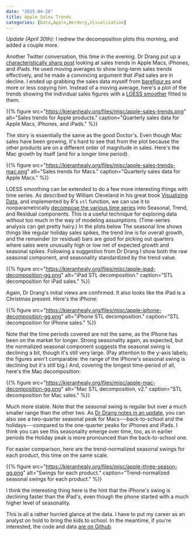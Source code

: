```yaml
---
date: "2015-04-28"
title: Apple Sales Trends
categories: [Data,Apple,Nerdery,Visualization]
---
```


_Update (April 30th):_ I redrew the decomposition plots this morning, and added a couple more.

Another Twitter conversation, this time in the evening. Dr Drang put up a [characteristically sharp post](http://leancrew.com/all-this/2015/04/moving-averages-and-the-ipad/) looking at sales trends in Apple Macs, iPhones, and iPads. He used moving averages to show long-term sales trends effectively, and he made a convincing argument that iPad sales are in decline. I ended up grabbing the sales data myself from [barefigur.es](https://barefigur.es) and more or less copying him. Instead of a moving average, here's a plot of the trends showing the individual sales figures with a [LOESS smoother](http://en.wikipedia.org/wiki/Local_regression) fitted to them. 

{{% figure src="https://kieranhealy.org/files/misc/apple-sales-trends.png" alt="Sales trends for Apple products." caption="Quarterly sales data for Apple Macs, iPhones, and iPads." %}}

The story is essentially the same as the good Doctor's. Even though Mac sales have been growing, it's hard to see that from the plot because the other products are on a different order of magnitude in sales. Here's the Mac growth by itself (and for a longer time period).

{{% figure src="https://kieranhealy.org/files/misc/apple-sales-trends-mac.png" alt="Sales trends for Macs." caption="Quarterly sales data for Apple Macs." %}}

LOESS smoothing can be extended to do a few more interesting things with time series. As described by William Cleveland in his great book [Visualizing Data](http://www.stat.purdue.edu/~wsc/visualizing.html), and implemented by R's `stl` function, we can use it to nonparametrically [decompose the various time series](https://stat.ethz.ch/R-manual/R-devel/library/stats/html/stl.html) into Seasonal, Trend, and Residual components. This is a useful technique for exploring data without too much in the way of modeling assumptions. (Time-series analysis can get pretty hairy.) In the plots below The seasonal line shows things like regular holiday sales spikes, the trend line is for overall growth, and the remainder (or residual) bars are good for picking out quarters where sales were unusually high or low net of expected growth and seasonal spikes. Following a suggestion from Dr Drang I show both the raw seasonal component, and seasonality standardized by the trend value.


{{% figure src="https://kieranhealy.org/files/misc/apple-ipad-decomposition-gg.png" alt="iPad STL decomposition." caption="STL decomposition for iPad sales." %}}

Again, Dr Drang's initial views are confirmed. It also looks like the iPad is a Christmas present. Here's the iPhone:

{{% figure src="https://kieranhealy.org/files/misc/apple-iphone-decomposition-gg.png" alt="iPhone STL decomposition." caption="STL decomposition for iPhone sales." %}}

Note that the time periods covered are not the same, as the iPhone has been on the market for longer. Strong seasonality again, as expected, but the normalized seasonal component suggests the seasonal swing is declining a bit, though it's still very large. (Pay attention to the y-axis labels; the figures aren't comparable: the range of the iPhone's seasonal swing is declining but it's still big.) And, covering the longest time-period of all, here's the Mac decomposition:

{{% figure src="https://kieranhealy.org/files/misc/apple-mac-decomposition-gg.png" alt="Mac STL decomposition, v2." caption="STL decomposition for Mac sales." %}}

Much more stable. Note that the seasonal swing is regular but over a much smaller range than the other two. As [Dr Drang notes in an update](http://leancrew.com/all-this/), you can also see a two-quarter seasonal peak for Macs---back-to-school and the holidays---compared to the one-quarter peaks for iPhones and iPads. I think you can see this seasonality emerge over time, too, as in earlier periods the Holiday peak is more pronounced than the back-to-school one.

For easier comparison, here are the trend-normalized seasonal swings for each product, this time on the same scale.

{{% figure src="https://kieranhealy.org/files/misc/apple-three-season-gg.png" alt="Swings for each product." caption="Trend-normalized seasonal swings for each product." %}}

I think the interesting thing here is the hint that the iPhone's swing is declining faster than the iPad's, even though the phone started with a much higher level of seasonality.

This is all a rather hurried glance at the data. I have to put my career as an analyst on hold to bring the kids to school. In the meantime, if you're interested, the code and data [are on Github](https://github.com/kjhealy/apple/blob/master/apple.r).



